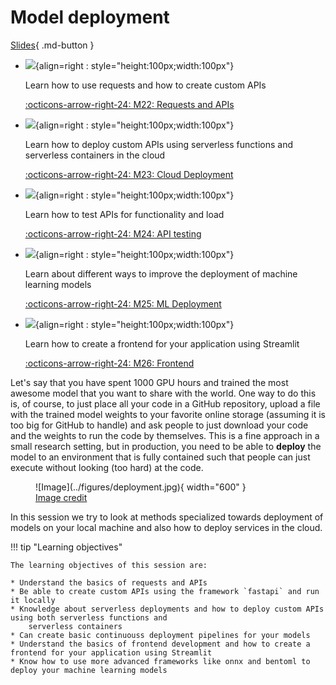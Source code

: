 # Model deployment

[Slides](../slides/Deployment.pdf){ .md-button }

<div class="grid cards" markdown>

- ![](../figures/icons/fastapi.png){align=right : style="height:100px;width:100px"}

    Learn how to use requests and how to create custom APIs

    [:octicons-arrow-right-24: M22: Requests and APIs](apis.md)

- ![](../figures/icons/run.png){align=right : style="height:100px;width:100px"}

    Learn how to deploy custom APIs using serverless functions and serverless containers in the cloud

    [:octicons-arrow-right-24: M23: Cloud Deployment](cloud_deployment.md)

- ![](../figures/icons/locust.png){align=right : style="height:100px;width:100px"}

    Learn how to test APIs for functionality and load

    [:octicons-arrow-right-24: M24: API testing](testing_apis.md)

- ![](../figures/icons/bentoml.png){align=right : style="height:100px;width:100px"}

    Learn about different ways to improve the deployment of machine learning models

    [:octicons-arrow-right-24: M25: ML Deployment](ml_deployment.md)

- ![](../figures/icons/streamlit.png){align=right : style="height:100px;width:100px"}

    Learn how to create a frontend for your application using Streamlit

    [:octicons-arrow-right-24: M26: Frontend](frontend.md)

</div>

Let's say that you have spent 1000 GPU hours and trained the most awesome model that you want to share with the
world. One way to do this is, of course, to just place all your code in a GitHub repository, upload a file with
the trained model weights to your favorite online storage (assuming it is too big for GitHub to handle) and
ask people to just download your code and the weights to run the code by themselves. This is a fine approach in a small
research setting, but in production, you need to be able to **deploy** the model to an environment that is fully
contained such that people can just execute without looking (too hard) at the code.

<figure markdown>
  ![Image](../figures/deployment.jpg){ width="600" }
  <figcaption> <a href="https://soliditydeveloper.com/deployments"> Image credit </a> </figcaption>
</figure>

In this session we try to look at methods specialized towards deployment of models on your local machine and
also how to deploy services in the cloud.

!!! tip "Learning objectives"

    The learning objectives of this session are:

    * Understand the basics of requests and APIs
    * Be able to create custom APIs using the framework `fastapi` and run it locally
    * Knowledge about serverless deployments and how to deploy custom APIs using both serverless functions and
        serverless containers
    * Can create basic continuouss deployment pipelines for your models
    * Understand the basics of frontend development and how to create a frontend for your application using Streamlit
    * Know how to use more advanced frameworks like onnx and bentoml to deploy your machine learning models
